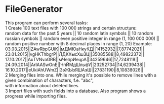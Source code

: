 # FileGenerator  

This program can perform several tasks:  
1 Create 100 text files with 100 000 strings and certain structure:  
random data for the past 5 years || 10 random latin symbols || 10 random russian symbols || random even positive integer in range (1, 100 000 000) || random positive number with 8 decimal places in range (1, 20) 
Example:  
03.03.2015||ZAwRbpGUiK||мДМЮаНкуКД||14152932||7,87742021||  
23.01.2015||vgHKThbgrP||ЛДКХысХшЗЦ||35085588||8,49822372||  
17.10.2017||AuTVNvaGRB||мЧепрИецрА||34259646||17,7248118||  
24.09.2014||ArIAASwOnE||ЧпЙМдШлыфУ||23252734||14,6239438||  
16.10.2017||eUkiAhUWmZ||ЗэЖЫзЯШАэШ||27831190||8,10838026||  
2 Merging files into one. While merging it's possible to remove lines with a given combination of characters, f.e. "abc",  
with information about deleted lines.  
3 Import files with such fields into a database. Also program shows a progress while importing files.  
